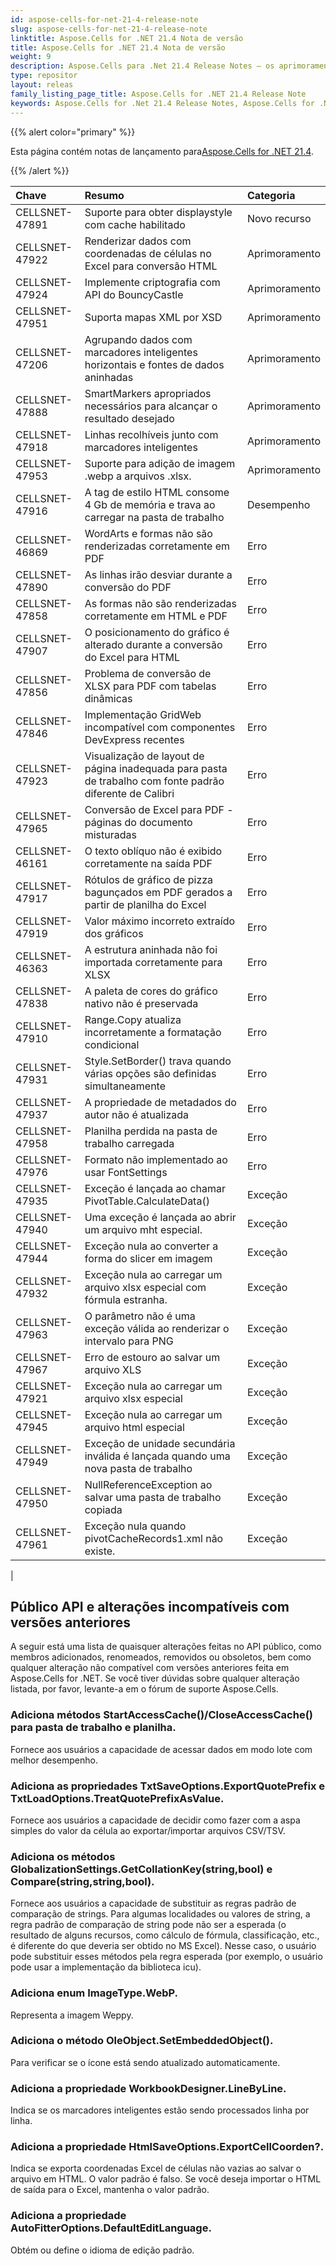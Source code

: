 ```yaml
---
id: aspose-cells-for-net-21-4-release-note
slug: aspose-cells-for-net-21-4-release-note
linktitle: Aspose.Cells for .NET 21.4 Nota de versão
title: Aspose.Cells for .NET 21.4 Nota de versão
weight: 9
description: Aspose.Cells para .Net 21.4 Release Notes – os aprimoramentos, novos recursos e correções mais recentes
type: repositor
layout: releas
family_listing_page_title: Aspose.Cells for .NET 21.4 Release Note
keywords: Aspose.Cells for .Net 21.4 Release Notes, Aspose.Cells for .Net 21.4 updates and fixe
---
```

{{% alert color="primary" %}}

 Esta página contém notas de lançamento para[Aspose.Cells for .NET 21.4](https://www.nuget.org/packages/Aspose.Cells/21.4.0).

{{% /alert %}}

|**Chave**|**Resumo**|**Categoria**|
| :- | :- | :- |
|CELLSNET-47891|Suporte para obter displaystyle com cache habilitado|Novo recurso|
|CELLSNET-47922|Renderizar dados com coordenadas de células no Excel para conversão HTML|Aprimoramento|
|CELLSNET-47924|Implemente criptografia com API do BouncyCastle|Aprimoramento|
|CELLSNET-47951|Suporta mapas XML por XSD|Aprimoramento|
|CELLSNET-47206|Agrupando dados com marcadores inteligentes horizontais e fontes de dados aninhadas|Aprimoramento|
|CELLSNET-47888|SmartMarkers apropriados necessários para alcançar o resultado desejado|Aprimoramento|
|CELLSNET-47918|Linhas recolhíveis junto com marcadores inteligentes|Aprimoramento|
|CELLSNET-47953|Suporte para adição de imagem .webp a arquivos .xlsx.|Aprimoramento|
|CELLSNET-47916|A tag de estilo HTML consome 4 Gb de memória e trava ao carregar na pasta de trabalho|Desempenho|
|CELLSNET-46869|WordArts e formas não são renderizadas corretamente em PDF|Erro|
|CELLSNET-47890|As linhas irão desviar durante a conversão do PDF|Erro|
|CELLSNET-47858|As formas não são renderizadas corretamente em HTML e PDF|Erro|
|CELLSNET-47907|O posicionamento do gráfico é alterado durante a conversão do Excel para HTML|Erro|
|CELLSNET-47856|Problema de conversão de XLSX para PDF com tabelas dinâmicas|Erro|
|CELLSNET-47846|Implementação GridWeb incompatível com componentes DevExpress recentes|Erro|
|CELLSNET-47923|Visualização de layout de página inadequada para pasta de trabalho com fonte padrão diferente de Calibri|Erro|
|CELLSNET-47965| Conversão de Excel para PDF - páginas do documento misturadas|Erro|
|CELLSNET-46161|O texto oblíquo não é exibido corretamente na saída PDF|Erro|
|CELLSNET-47917|Rótulos de gráfico de pizza bagunçados em PDF gerados a partir de planilha do Excel|Erro|
|CELLSNET-47919|Valor máximo incorreto extraído dos gráficos|Erro|
|CELLSNET-46363|A estrutura aninhada não foi importada corretamente para XLSX|Erro|
|CELLSNET-47838|A paleta de cores do gráfico nativo não é preservada|Erro|
|CELLSNET-47910|Range.Copy atualiza incorretamente a formatação condicional|Erro|
|CELLSNET-47931|Style.SetBorder() trava quando várias opções são definidas simultaneamente|Erro|
|CELLSNET-47937|A propriedade de metadados do autor não é atualizada|Erro|
|CELLSNET-47958|Planilha perdida na pasta de trabalho carregada|Erro|
|CELLSNET-47976|Formato não implementado ao usar FontSettings|Erro|
|CELLSNET-47935|Exceção é lançada ao chamar PivotTable.CalculateData()|Exceção|
|CELLSNET-47940|Uma exceção é lançada ao abrir um arquivo mht especial.|Exceção|
|CELLSNET-47944|Exceção nula ao converter a forma do slicer em imagem|Exceção|
|CELLSNET-47932|Exceção nula ao carregar um arquivo xlsx especial com fórmula estranha.|Exceção|
|CELLSNET-47963|O parâmetro não é uma exceção válida ao renderizar o intervalo para PNG|Exceção|
|CELLSNET-47967|Erro de estouro ao salvar um arquivo XLS|Exceção|
|CELLSNET-47921|Exceção nula ao carregar um arquivo xlsx especial|Exceção|
|CELLSNET-47945|Exceção nula ao carregar um arquivo html especial|Exceção|
|CELLSNET-47949|Exceção de unidade secundária inválida é lançada quando uma nova pasta de trabalho|Exceção|
|CELLSNET-47950|NullReferenceException ao salvar uma pasta de trabalho copiada|Exceção|
|CELLSNET-47961|Exceção nula quando pivotCacheRecords1.xml não existe.|Exceção|
|


##  **Público API e alterações incompatíveis com versões anteriores**

A seguir está uma lista de quaisquer alterações feitas no API público, como membros adicionados, renomeados, removidos ou obsoletos, bem como qualquer alteração não compatível com versões anteriores feita em Aspose.Cells for .NET. Se você tiver dúvidas sobre qualquer alteração listada, por favor, levante-a em o fórum de suporte Aspose.Cells.

###  **Adiciona métodos StartAccessCache()/CloseAccessCache() para pasta de trabalho e planilha.**

Fornece aos usuários a capacidade de acessar dados em modo lote com melhor desempenho.

###  **Adiciona as propriedades TxtSaveOptions.ExportQuotePrefix e TxtLoadOptions.TreatQuotePrefixAsValue.**

Fornece aos usuários a capacidade de decidir como fazer com a aspa simples do valor da célula ao exportar/importar arquivos CSV/TSV.

###  **Adiciona os métodos GlobalizationSettings.GetCollationKey(string,bool) e Compare(string,string,bool).**

Fornece aos usuários a capacidade de substituir as regras padrão de comparação de strings. Para algumas localidades ou valores de string, a regra padrão de comparação de string pode não ser a esperada (o resultado de alguns recursos, como cálculo de fórmula, classificação, etc., é diferente do que deveria ser obtido no MS Excel). Nesse caso, o usuário pode substituir esses métodos pela regra esperada (por exemplo, o usuário pode usar a implementação da biblioteca icu).

###  **Adiciona enum ImageType.WebP.**

Representa a imagem Weppy.

###  **Adiciona o método OleObject.SetEmbeddedObject().**

Para verificar se o ícone está sendo atualizado automaticamente.

###  **Adiciona a propriedade WorkbookDesigner.LineByLine.**

Indica se os marcadores inteligentes estão sendo processados linha por linha.

###  **Adiciona a propriedade HtmlSaveOptions.ExportCellCoorden?.**

Indica se exporta coordenadas Excel de células não vazias ao salvar o arquivo em HTML. O valor padrão é falso. Se você deseja importar o HTML de saída para o Excel, mantenha o valor padrão.

###  **Adiciona a propriedade AutoFitterOptions.DefaultEditLanguage.**

 Obtém ou define o idioma de edição padrão.

